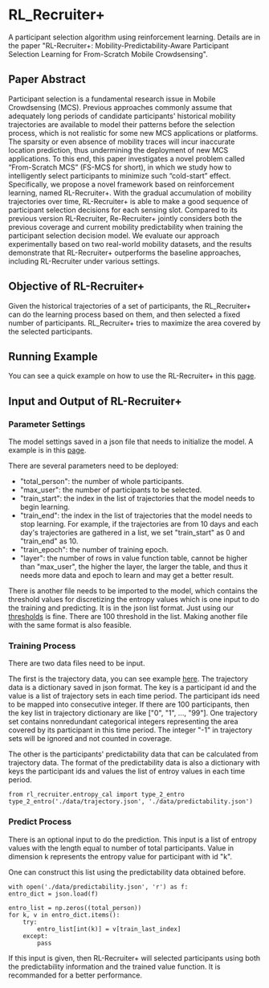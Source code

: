 # RL_Recruiter+

A participant selection algorithm using reinforcement learning. Details are in the paper "RL-Recruiter+: Mobility-Predictability-Aware Participant Selection Learning for From-Scratch Mobile Crowdsensing".

## Paper Abstract

Participant selection is a fundamental research issue in Mobile Crowdsensing (MCS). Previous approaches commonly assume that adequately long periods of candidate participants' historical mobility trajectories are available to model their patterns before the selection process, which is not realistic for some new MCS applications or platforms. The sparsity or even absence of mobility traces will incur inaccurate location prediction, thus undermining the deployment of new MCS applications. To this end, this paper investigates a novel problem called “From-Scratch MCS” (FS-MCS for short), in which we study how to intelligently select participants to minimize such “cold-start” effect. Specifically, we propose a novel framework based on reinforcement learning, named RL-Recruiter+. With the gradual accumulation of mobility trajectories over time, RL-Recruiter+ is able to make a good sequence of participant selection decisions for each sensing slot. Compared to its previous version RL-Recruiter, Re-Recruiter+ jointly considers both the previous coverage and current mobility predictability when training the participant selection decision model. We evaluate our approach experimentally based on two real-world mobility datasets, and the results demonstrate that RL-Recruiter+ outperforms the baseline approaches, including RL-Recruiter under various settings.

## Objective of RL-Recruiter+

Given the historical trajectories of a set of participants, the RL_Recruiter+ can do the learning process based on them, and then selected a fixed number of participants. RL_Recruiter+ tries to maximize the area covered by the selected participants.

## Running Example

You can see a quick example on how to use the RL-Recruiter+ in this [page](https://github.com/chungdz/RL_Recruiter-Plus/blob/master/example/run_example.ipynb).

## Input and Output of RL-Recruiter+

### Parameter Settings
The model settings saved in a json file that needs to initialize the model. A example is in this [page](https://github.com/chungdz/RL_Recruiter-Plus/blob/master/example/data/para_settings.json).

There are several parameters need to be deployed:
* "total_person": the number of whole participants.
* "max_user": the number of participants to be selected.
* "train_start": the index in the list of trajectories that the model needs to begin learning.
* "train_end": the index in the list of trajectories that the model needs to stop learning. For example, if the trajectories are from 10 days and each day's trajectories are gathered in a list, we set "train_start" as 0 and "train_end" as 10.
* "train_epoch": the number of training epoch.
* "layer": the number of rows in value function table, cannot be higher than "max_user", the higher the layer, the larger the table, and thus it needs more data and epoch to learn and may get a better result.

There is another file needs to be imported to the model, which contains the threshold values for discretizing the entropy values which is one input to do the training and predicting. It is in the json list format. Just using our [thresholds](https://github.com/chungdz/RL_Recruiter-Plus/blob/master/example/data/thres.json) is fine. There are 100 threshold in the list. Making another file with the same format is also feasible. 

### Training Process

There are two data files need to be input. 

The first is the trajectory data, you can see example [here](https://github.com/chungdz/RL_Recruiter-Plus/blob/master/example/data/trajectory.json). The trajectory data is a dictionary saved in json format. The key is a participant id and the value is a list of trajectory sets in each time period. The participant ids need to be mapped into consecutive integer. If there are 100 participants, then the key list in trajectory dictionary are like ["0", "1", ..., "99"]. One trajectory set contains nonredundant categorical integers representing the area covered by its participant in this time period. The integer "-1" in trajectory sets will be ignored and not counted in coverage.

The other is the participants' predictability data that can be calculated from trajectory data. The format of the predictability data is also a dictionary with keys the participant ids and values the list of entroy values in each time period.

    from rl_recruiter.entropy_cal import type_2_entro
    type_2_entro('./data/trajectory.json', './data/predictability.json')

### Predict Process

There is an optional input to do the prediction. This input is a list of entropy values with the length equal to number of total participants. Value in dimension k represents the entropy value for participant with id "k". 

One can construct this list using the predictability data obtained before.

    with open('./data/predictability.json', 'r') as f:
    entro_dict = json.load(f)

    entro_list = np.zeros((total_person))
    for k, v in entro_dict.items():
        try:
            entro_list[int(k)] = v[train_last_index]
        except:
            pass

 If this input is given, then RL-Recruiter+ will selected participants using both the predictability information and the trained value function. It is recommanded for a better performance. 